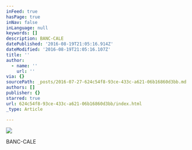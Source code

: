 ```yaml
---
inFeed: true
hasPage: true
inNav: false
inLanguage: null
keywords: []
description: BANC-CALE
datePublished: '2016-08-19T21:05:16.914Z'
dateModified: '2016-08-19T21:05:16.107Z'
title: ''
author:
  - name: ''
    url: ''
via: {}
sourcePath: _posts/2016-07-27-624c54f8-93ce-433c-a621-06b16860d3bb.md
authors: []
publisher: {}
starred: true
url: 624c54f8-93ce-433c-a621-06b16860d3bb/index.html
_type: Article

---
```

![](https://imgflo.herokuapp.com/graph/vahj1ThiexotieMo/f866615fb9a6f523de762603e9c27135/croprotate.jpg?cropheight=3546&cropwidth=5048&degrees=0&input=https%3A%2F%2Fthe-grid-user-content.s3-us-west-2.amazonaws.com%2F3a865e27-f4c1-4b9a-a633-c8a4dd87b81b.jpg&x=81&y=0)

BANC-CALE